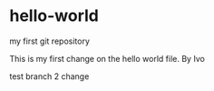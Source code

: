 # hello-world
my first git repository

This is my first change on the hello world file.
By Ivo

test branch 2 change
